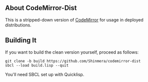## About CodeMirror-Dist
This is a stripped-down version of [CodeMirror](https://codemirror.net/) for usage in deployed distributions.

## Building It
If you want to build the clean version yourself, proceed as follows:

```
git clone -b build https://github.com/Shinmera/codemirror-dist
sbcl --load build.lisp --quit
```

You'll need SBCL set up with Quicklisp.
